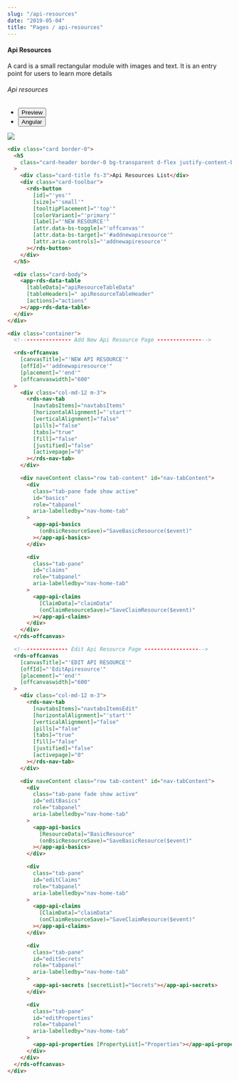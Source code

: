 ```yaml
---
slug: "/api-resources"
date: "2019-05-04"
title: "Pages / api-resources"
---
```

<!-- CSS only -->
<link href="https://cdn.jsdelivr.net/npm/bootstrap@5.1.3/dist/css/bootstrap.min.css" rel="stylesheet" integrity="sha384-1BmE4kWBq78iYhFldvKuhfTAU6auU8tT94WrHftjDbrCEXSU1oBoqyl2QvZ6jIW3" crossorigin="anonymous">
<link rel="stylesheet" href="../assets/css/style-elements.css">

#### Api Resources

<p class="">A card is a small rectangular module with images and text. It is an entry point for users to learn more details</p>
<section class="py-4">                                                                                             
    <h6>Api resources</h6>
    <div class="py-3">
      <div class="cust-tabs">
        <ul class="nav nav-tabs" id="myTab" role="tablist">
          <li class="nav-item" role="presentation">
            <button class="nav-link active" id="PreviewBasic-tab" data-bs-toggle="tab" data-bs-target="#PreviewBasic" type="button" role="tab" aria-controls="PreviewBasic" aria-selected="true">Preview </button>
          </li>
          <li class="nav-item" role="presentation">
            <button class="nav-link" id="AngularBasic-tab" data-bs-toggle="tab" data-bs-target="#AngularBasic" type="button" role="tab" aria-controls="AngularBasic" aria-selected="false"><i class="bi bi-code-slash" style="font-size:1.0rem"></i>Angular</button>
          </li>
        </ul>
      </div>
      <div class="tab-content card border" id="myTabContent">
        <div class="tab-pane fade show active" id="PreviewBasic" role="tabpanel" aria-labelledby="PreviewBasic-tab">
         <div class="contents  p-5">
              <div class="row">
              <!-- <img src="https://raw.githubusercontent.com/Wai-Technologies/raaghu/main/raaghu-mfe/assets/Edit-Language-Text.png" alt="color"> -->
              <img src="/images/api-resources.png" class="">
           </div>
                       
  </div>
        </div>
        <div class="tab-pane fade show" id="AngularBasic" role="tabpanel" aria-labelledby="AngularBasic-tab">
          <div class="contents bg-code">
<div class="row m-0">

```html
<div class="card border-0">
  <h5
    class="card-header border-0 bg-transparent d-flex justify-content-between"
  >
    <div class="card-title fs-3">Api Resources List</div>
    <div class="card-toolbar">
      <rds-button
        [id]="'yes'"
        [size]="'small'"
        [tooltipPlacement]="'top'"
        [colorVariant]="'primary'"
        [label]="'NEW RESOURCE'"
        [attr.data-bs-toggle]="'offcanvas'"
        [attr.data-bs-target]="'#addnewapiresource'"
        [attr.aria-controls]="'addnewapiresource'"
      ></rds-button>
    </div>
  </h5>

  <div class="card-body">
    <app-rds-data-table
      [tableData]="apiResourceTableData"
      [tableHeaders]=" apiResourceTableHeader"
      [actions]="actions"
    ></app-rds-data-table>
  </div>
</div>

<div class="container">
  <!---------------- Add New Api Resource Page ---------------->

  <rds-offcanvas
    [canvasTitle]="'NEW API RESOURCE'"
    [offId]="'addnewapiresource'"
    [placement]="'end'"
    [offcanvaswidth]="600"
  >
    <div class="col-md-12 m-3">
      <rds-nav-tab
        [navtabsItems]="navtabsItems"
        [horizontalAlignment]="'start'"
        [verticalAlignment]="false"
        [pills]="false"
        [tabs]="true"
        [fill]="false"
        [justified]="false"
        [activepage]="0"
      ></rds-nav-tab>
    </div>

    <div naveContent class="row tab-content" id="nav-tabContent">
      <div
        class="tab-pane fade show active"
        id="basics"
        role="tabpanel"
        aria-labelledby="nav-home-tab"
      >
        <app-api-basics
          (onBsicResourceSave)="SaveBasicResource($event)"
        ></app-api-basics>
      </div>

      <div
        class="tab-pane"
        id="claims"
        role="tabpanel"
        aria-labelledby="nav-home-tab"
      >
        <app-api-claims
          [ClaimData]="claimData"
          (onClaimResourceSave)="SaveClaimResource($event)"
        ></app-api-claims>
      </div>
    </div>
  </rds-offcanvas>

  <!--------------- Edit Api Resource Page ------------------->
  <rds-offcanvas
    [canvasTitle]="'EDIT API RESOURCE'"
    [offId]="'EditApiresource'"
    [placement]="'end'"
    [offcanvaswidth]="600"
  >
    <div class="col-md-12 m-3">
      <rds-nav-tab
        [navtabsItems]="navtabsItemsEdit"
        [horizontalAlignment]="'start'"
        [verticalAlignment]="false"
        [pills]="false"
        [tabs]="true"
        [fill]="false"
        [justified]="false"
        [activepage]="0"
      ></rds-nav-tab>
    </div>

    <div naveContent class="row tab-content" id="nav-tabContent">
      <div
        class="tab-pane fade show active"
        id="editBasics"
        role="tabpanel"
        aria-labelledby="nav-home-tab"
      >
        <app-api-basics
          [ResourceData]="BasicResource"
          (onBsicResourceSave)="SaveBasicResource($event)"
        ></app-api-basics>
      </div>

      <div
        class="tab-pane"
        id="editClaims"
        role="tabpanel"
        aria-labelledby="nav-home-tab"
      >
        <app-api-claims
          [ClaimData]="claimData"
          (onClaimResourceSave)="SaveClaimResource($event)"
        ></app-api-claims>
      </div>

      <div
        class="tab-pane"
        id="editSecrets"
        role="tabpanel"
        aria-labelledby="nav-home-tab"
      >
        <app-api-secrets [secretList]="Secrets"></app-api-secrets>
      </div>

      <div
        class="tab-pane"
        id="editProperties"
        role="tabpanel"
        aria-labelledby="nav-home-tab"
      >
        <app-api-properties [PropertyList]="Properties"></app-api-properties>
      </div>
    </div>
  </rds-offcanvas>
</div>
```
</div>
</div>
  </div>
        </div>
      </div>
    </div>
  </section>
  

